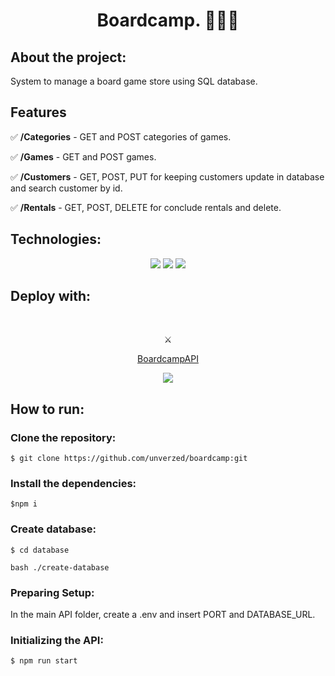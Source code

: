 <div align="center">
<h1>Boardcamp. 🧙🏼‍♀️</h1>
</div>

<h2>About the project:</h2>
<p>System to manage a board game store using SQL database.</p>
<h2>Features</h2>
<p> ✅ <b>/Categories</b> - GET and POST categories of games.
<p> ✅ <b>/Games</b> - GET and POST games.</p>
<p> ✅ <b>/Customers</b> - GET, POST, PUT for keeping customers update in database and search customer by id. </p>
<p> ✅ <b>/Rentals</b> - GET, POST, DELETE for conclude rentals and delete.</p>

<h2>Technologies:</h2>
<div align="center">
<img src="https://img.shields.io/badge/node.js-6DA55F?style=for-the-badge&logo=node.js&logoColor=white"/>
<img src="https://img.shields.io/badge/postgres-%23316192.svg?style=for-the-badge&logo=postgresql&logoColor=white"/>
<img src="https://img.shields.io/badge/javascript-%23323330.svg?style=for-the-badge&logo=javascript&logoColor=%23F7DF1E"/>
  
</div>
<h2>Deploy with:</h2>
<div align="center">
  <br>
  <p>⚔️</p>
    <a href="https://boardcamp-proj.herokuapp.com/">BoardcampAPI</a></p>
  <img src="https://img.shields.io/badge/heroku-%23430098.svg?style=for-the-badge&logo=heroku&logoColor=white"/>
</div>

<h2>How to run:</h2>
<h3>Clone the repository:</h3>

```
$ git clone https://github.com/unverzed/boardcamp:git
```

<h3>Install the dependencies:</h3>

```
$npm i
```
<h3>Create database:</h3>

```
$ cd database

bash ./create-database 
```

<h3>Preparing Setup:</h3>

<p>In the main API folder, create a .env and insert PORT and DATABASE_URL.</p>

<h3>Initializing the API:</h3>

```
$ npm run start
```
